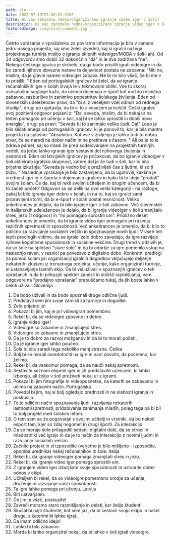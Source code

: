 ```yaml
---
path: slo
date: 2022-07-19T21:58:57.210Z
title: Bi vas zanimalo redno/organizirano igranje video iger v šoli?
description: Bi vas zanimalo redno/organizirano igranje video iger v šoli?
featuredImage: /img/slotrunament.jpg
---
```



Četrto vprašanje v vprašalniku za povratne informacije je bilo v samem jedru našega
projekta, saj smo želeli izvedeti, kaj si igralci našega projektnega turnirja mislijo o igranju
ekipnih videoiger/MOBA v šoli(-ah). Od 34 odgovorov smo dobili 32 dokončnih &quot;da&quot; in le
dva zadržana &quot;ne&quot;. Nekega češkega igralca je skrbelo, da ga bodo prisilili igrati videoigre in
da bo zaradi njihove obvezne narave ta dejavnost postala ne zabavna: &quot;Niti ne, mislim, da je
glavni namen videoiger zabava. Ne bi mi bilo všeč, če bi me v to prisilili. &quot; Eden od
portugalskih igralcev bi želel, da se igranje računalniških iger v šolah izvaja le v tekmovalni
obliki. Vse to skoraj vsesplošno soglasje kaže, da učenci dojemajo e-šport kot možno
resnično zabavno, razburljivo in zanimivo popestritev šolskega življenja.
Eden od slovenskih udeležencev pravi, da &quot;bi si z veseljem vzel odmor od rednega študija&quot;,
drugi pa ugotavlja, da bi si to z veseljem privoščil. Češki igralec svoj pozitivni odgovor
pojasni z: &quot;Da, seveda, mislim, da bi nekaj ur na teden pomagalo pri učenju v šoli, saj bi se
lahko sprostili in dobili novo energijo&quot;, drugi pa pravi: &quot;Seveda bi to zanimalo veliko ljudi.
Da!&quot;
Lepo je bilo slišati enega od portugalskih igralcev, ki je ponovil to, kar je bila mantra projekta
na splošno: &quot;Absolutno. Kot vse v življenju je lahko tudi to dobra stvar, če se naredi na dober
način in ne pretirava s časom. &quot; Ali pa je to le zdrava pamet, saj so mladi že pred
sodelovanjem na projektnih turnirjih vedeli, da je/bo lahko igranje iger sestavni del njihovega
življenja in osebnosti.
Eden od latvijskih igralcev je pričakoval, da bo igranje videoiger v šoli aktiviralo igralsko
skupnost, katere del je že tudi v šoli, kar bi bila prijetna izkušnja: &quot;Seveda je vedno bolje
preživljati čas z ljudmi, ki so ti blizu. &quot;
Naslednje vprašanje je bilo zastavljeno, da bi ugotovili, kakšna je vrednost iger in e-športa v
dojemanju igralcev in kako bi to idejo &quot;prodali&quot; svojim šolam.
Če da, kaj bi rekli svojim učiteljem in drugim učencem, da bi to začeli početi?
Odgovori so se delili na dve veliki kategoriji - na razloge, zakaj bi bilo igranje iger dobro v
šolah, in na to, kaj so igralci sami pripravljeni storiti, da bi e-šport v šolah postal resničnost.
Veliko anketirancev je dejalo, da bi bilo igranje iger v šoli zabavno. Več slovenskih in
italijanskih udeležencev je dejalo, da bi igranje videoiger v šoli zmanjšalo stres, jezo (1
odgovor) in &quot;mi pomagalo sprostiti um&quot;. Približno deset anketirancev je omenilo, da bi
igranje video iger pomagalo pri razvoju različnih spretnosti in sposobnosti. Več anketirancev
je omenilo, da bi bilo to odlično za razvijanje socialnih veščin in spoznavanje novih ljudi.
V vseh teh lepih predlogih vidimo, da se igralci zelo dobro zavedajo, da igre razvijajo njihove
kognitivne sposobnosti in socialne veščine.
Drugi trend v odzivih je, da so šole na splošno &quot;stare šole&quot; in da bi odprtje za igre pomenilo
vstop na naslednjo raven, v resnici pa povezavo z digitalno dobo.
Konkretni predlogi za pomoč šolam pri organizaciji igralnih dogodkov vključujejo deljenje
nekaterih izkušenj iz trenutnega projekta, učenje, kako organizirati turnirje, in ustanavljanje
lastnih ekip.
Da bi vsi uživali v spoznanjih igralcev o teh vprašanjih in da bi prikazali spekter zamisli in
stičišč razmišljanja, vam odgovore na &quot;prodajno vprašanje&quot; prepuščamo tukaj, da jih boste
lahko v celoti uživali.
Slovenija

1. Da bodo uživali in da bodo spoznali druge odlične ljudi.
2. Predstavil sem jim svoje zamisli za turnirje in dogodke.
3. Zelo prijetno je!
4. Pokazal bi jim, kaj je pri videoigrah pomembno.
5. Rekel bi, da so videoigre zabavne in dobre.
6. Igranje video iger! 
7. Videoigre so zabavne in zmanjšujejo stres.
8. Videoigre so zabavne in zmanjšujejo stres.
9. Da je to dobro za razvoj možganov in da bi to morali početi.
10. Da je igranje iger lahko poučno.
11. Šola bi bila zaradi tega nekoliko manj stresna.
    Češka
12. Bolj bi se morali osredotočiti na igre in nam dovoliti, da počnemo, kar želimo.
13. Rekel bi, da vsakomur pomaga, da se nauči nekaj spretnosti.
14. Sestavite seznam ekipnih iger in jih predstavite učencem, ki lahko izberejo, ali želijo v
    šoli preživeti nekaj ur z igrami.
15. Pokazal bi jim fotografije in videoposnetke, na katerih se zabavamo in učimo na zabaven
    način.
    Portugalska
16. Povedal bi jim, naj si bolj ogledajo prednosti in ne slabosti igranja in poskusijo.
17. To je odličen način spoznavanja ljudi, razvijanja nekaterih lastnosti/spretnosti,
    pridobivanja zanimanja mladih, poleg tega pa bi bil to bolj projekt med šolskim letom.
18. O tem sem se že pogovarjal s svojimi učitelji in vrstniki, da bo nekoč esport tam, kjer so
    zdaj nogomet in drugi športi. Za interakcijo
19. Da se morajo šole prilagoditi sedanji digitalni dobi, da se otroci in mladostniki več igrajo
    in da je to način za interakcijo z novimi ljudmi in razvijanje socialnih veščin.
20. Začnite projekt in si izposodite (verjetno je bilo mišljeno - izposodite, opomba urednika)
    nekaj računalnikov iz šole.
    Italija
21. Rekel bi, da igranje videoiger pomaga zmanjšati stres in jezo.
22. Rekel bi, da igranje video iger pomaga sprostiti um.
23. Z igranjem video iger izboljšate svoje sposobnosti in ustvarite dober odnos v ekipi.
24. Učiteljem bi rekel, da so videoigre pomembno orodje za učenje, druženje in razvijanje
    naših sposobnosti.
25. Ta igra lahko pomaga pri učenju.
    Latvija
26. Biti ustvarjalen.
27. Če jim je všeč, poskusite!
28. Zavreči moramo staro razmišljanje in delati, kar želijo študenti.
29. Skušal bi najti študente, kot sem jaz, da bi sestavil svojo ekipo in našel druge, s katerimi
    bi lahko igral.
30. Da imam odlično idejo!
31. Lahko bi bilo zabavno.
32. Morda bi lahko organiziral nekaj, da bi lahko v šoli igrali videoigre.